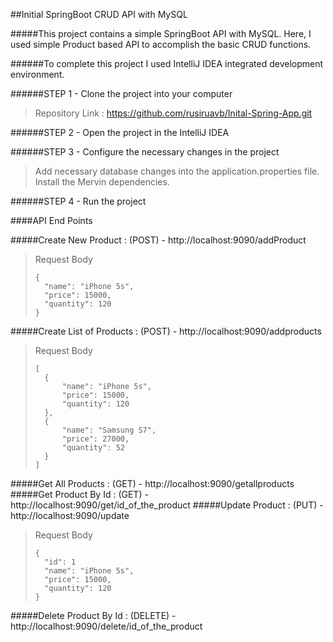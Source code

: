 ##Initial SpringBoot CRUD API with MySQL

#####This project contains a simple SpringBoot API with MySQL. Here, I used simple Product based API to accomplish the basic CRUD functions.

######To complete this project I used IntelliJ IDEA integrated development environment.

######STEP 1 - Clone the project into your computer
>Repository Link : https://github.com/rusiruavb/Inital-Spring-App.git

######STEP 2 -  Open the project in the IntelliJ IDEA

######STEP 3 - Configure the necessary changes in the project
> Add necessary database changes into the application.properties file.
> Install the Mervin dependencies. 

######STEP 4 - Run the project

####API End Points

#####Create New Product : (POST) - http://localhost:9090/addProduct
> Request Body
> ```
> {
>   "name": "iPhone 5s",
>   "price": 15000,
>   "quantity": 120
> }
> ```
#####Create List of Products : (POST) - http://localhost:9090/addproducts
> Request Body
> ```
> [
>   {
>       "name": "iPhone 5s",
>       "price": 15000,
>       "quantity": 120
>   },
>   {
>       "name": "Samsung S7",
>       "price": 27000,
>       "quantity": 52
>   }
> ]
> ```
#####Get All Products : (GET) - http://localhost:9090/getallproducts
#####Get Product By Id : (GET) - http://localhost:9090/get/id_of_the_product
#####Update Product : (PUT) - http://localhost:9090/update
> Request Body
> ```
> {
>   "id": 1
>   "name": "iPhone 5s",
>   "price": 15000,
>   "quantity": 120
> }
> ```
#####Delete Product By Id : (DELETE) - http://localhost:9090/delete/id_of_the_product